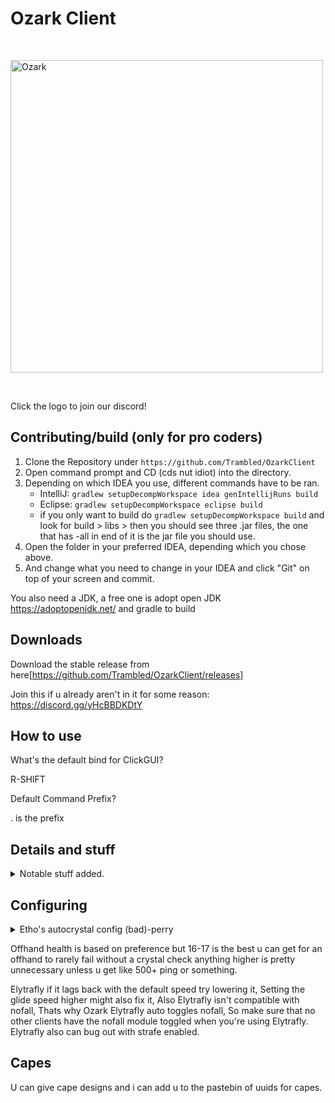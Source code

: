 # Ozark Client

<br />
  <p>
    <a href="https://discord.gg/xuAZPEmYZH"><img src="https://github.com/Trambled/OzarkClient/blob/master/src/main/resources/logo.png" width="500" alt="Ozark" /></a>
  </p>
  <br />
  
  Click the logo to join our discord!
    

## Contributing/build (only for pro coders)
1. Clone the Repository under `https://github.com/Trambled/OzarkClient`
2. Open command prompt and CD (cds nut idiot) into the directory.
3. Depending on which IDEA you use, different commands have to be ran.
    - IntelliJ: `gradlew setupDecompWorkspace idea genIntellijRuns build`
    - Eclipse: `gradlew setupDecompWorkspace eclipse build`
    - if you only want to build do `gradlew setupDecompWorkspace build` and look for build > libs > then you should see three .jar files, the one that has -all in end of it
      is the jar file you should use.
4. Open the folder in your preferred IDEA, depending which you chose above.
6. And change what you need to change in your IDEA and click "Git" on top of your screen and commit.

You also need a JDK, a free one is adopt open JDK https://adoptopenjdk.net/ and gradle to build

## Downloads 

Download the stable release from here[https://github.com/Trambled/OzarkClient/releases]


Join this if u already aren't in it for some reason:
https://discord.gg/yHcBBDKDtY

## How to use

What's the default bind for ClickGUI?

R-SHIFT

Default Command Prefix?

. is the prefix

## Details and stuff

<details>
  <summary>Notable stuff added.</summary> <br>
  Bed Aura - Auto places and breaks beds on people, has break calculations and has modes for 1.13 and 1.12 servers. <br>
  Auto Crystal - Very good and heavily modified w+2 autocrystal. <br>
  BurrowESP - Highlights people who are burrowed. <br>
  Elytrafly - Salhack but timer on takeoff. <br>
  Burrow - Xulu but modified a bit to make it better. <br>
  Xray - With commands and opacity feature. <br>
  PastGUI - Another GUI originally from past. <br>
  Anticrystal - Originally from xenon but added minhealth and crystal calculations to make it better, also supports string.<br>
  Some other skidded shit and bug fixes. <br>
  Instantburrow - made by ObsidianBreaker from nekohax and leux but added to ozark. <br><br>
</details>

## Configuring

<details>
  <summary>Etho's autocrystal config (bad)-perry</summary> <br>
CaDebug:false <br>
CaPlace:true <br>
CaBreak:true <br>
CaAntiWeakness:false <br>
CaAlternative:true <br>
CaModuleCheck:true <br>
CaBreakPredict:true <br>
CaBreakPredictFactor:0 <br>
CaMotionPredict:true <br>
CaMotionPredictFactor:1.0 <br>
CaVerifyPlace:false <br>
CaInhibit:true <br>
CaInhibitDelay:0 <br>
CaInhibitSwings:50 <br>
CaBreakAttempts:1 <br>
CaPlaceAttempts:1 <br>
CaHitRange:5.0 <br>
CaPlaceRange:5.0 <br>
CaRangeWall:3.5 <br>
CaPlayerRange:5.8 <br>
CaPlaceDelay:0 <br>
CaBreakDelay:0 <br>
CaMinEnemyPlace:6 <br>
CaMinEnemyBreak:6 <br>
CaMaxSelfDamage:8 <br>
CaMinHealthPause:false <br>
CaRequiredHealth:1.0 <br>
CaPacketPlace:true <br>
CaPackeBreak:true <br>
CaRotateMode:Off <br>
CaTargetMode:Health <br>
CaRaytrace:true <br>
CaSwitchMode:None <br>
CaAntiSuicide:true <br>
CaSpeed:true <br>
CaDeadCheck:false <br>
CaSync:None <br>
CaJumpyMode:false <br>
CaMomentumMode:true <br>
CaAntiStuck:false <br>
CaAntiStuckTries:5 <br>
CaAntiStuckTime:1000 <br>
CaThirteen:false <br>
CaMultiplace:false <br>
CaTabbottMode:true <br>
CaTabbottModeHealth:20 <br>
CaArmorDestroy:true <br>
CaArmorPercent:25 <br>
CaArmorPercentSelf:0 <br>
CaStopWhileMining:false <br>
CaStopWhileEatin:false <br>
CaJumpyFaceMode:false <br>
CaSwing:None <br>
CaRenderMode:Outline <br>
CaOldRender:false <br>
CaFutureRender:false <br>
CaTopBlock:false <br>
CaR:255 <br>
CaG:0 <br>
CaB:17 <br>
CaA:100 <br>
CaOutlineA:255 <br>
CaRainbow:true <br>
CaSatiation:0.8 <br>
CaBrightness:0.8 <br>
CaHeight:1.0 <br>
RenderDamage:true <br>
</details>


Offhand health is based on preference but 16-17 is the best u can get for an offhand to rarely fail without a crystal check anything higher is pretty unnecessary unless u get like 500+ ping or something.

Elytrafly if it lags back with the default speed try lowering it, Setting the glide speed higher might also fix it, Also Elytrafly isn't compatible with nofall, Thats why Ozark Elytrafly auto toggles nofall, So make sure that no other clients have the nofall module toggled when you're using Elytrafly. Elytrafly also can bug out with strafe enabled.

## Capes
U can give cape designs and i can add u to the pastebin of uuids for capes.
